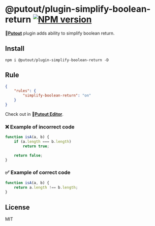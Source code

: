 # @putout/plugin-simplify-boolean-return [![NPM version][NPMIMGURL]][NPMURL]

[NPMIMGURL]: https://img.shields.io/npm/v/@putout/plugin-simplify-boolean-return.svg?style=flat&longCache=true
[NPMURL]: https://npmjs.org/package/@putout/plugin-simplify-boolean-return "npm"

🐊[**Putout**](https://github.com/coderaiser/putout) plugin adds ability to simplify boolean return.

## Install

```
npm i @putout/plugin-simplify-boolean-return -D
```

## Rule

```json
{
    "rules": {
        "simplify-boolean-return": "on"
    }
}
```

Check out in 🐊[**Putout Editor**](https://putout.cloudcmd.io/#/gist/304035b9529830cf20e76e9a1f35f14c/39c743921c6bfad3984a3989f25c2986ab51e8c8).

### ❌ Example of incorrect code

```js
function isA(a, b) {
    if (a.length === b.length)
        return true;
    
    return false;
}
```

### ✅ Example of correct code

```js
function isA(a, b) {
    return a.length !== b.length;
}
```

## License

MIT
